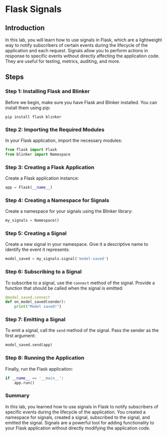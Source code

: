 # Flask Signals

## Introduction

In this lab, you will learn how to use signals in Flask, which are a lightweight way to notify subscribers of certain events during the lifecycle of the application and each request. Signals allow you to perform actions in response to specific events without directly affecting the application code. They are useful for testing, metrics, auditing, and more.

## Steps

### Step 1: Installing Flask and Blinker

Before we begin, make sure you have Flask and Blinker installed. You can install them using pip:

```
pip install flask blinker
```

### Step 2: Importing the Required Modules

In your Flask application, import the necessary modules:

```python
from flask import Flask
from blinker import Namespace
```

### Step 3: Creating a Flask Application

Create a Flask application instance:

```python
app = Flask(__name__)
```

### Step 4: Creating a Namespace for Signals

Create a namespace for your signals using the Blinker library:

```python
my_signals = Namespace()
```

### Step 5: Creating a Signal

Create a new signal in your namespace. Give it a descriptive name to identify the event it represents:

```python
model_saved = my_signals.signal('model-saved')
```

### Step 6: Subscribing to a Signal

To subscribe to a signal, use the `connect` method of the signal. Provide a function that should be called when the signal is emitted:

```python
@model_saved.connect
def on_model_saved(sender):
    print("Model saved!")
```

### Step 7: Emitting a Signal

To emit a signal, call the `send` method of the signal. Pass the sender as the first argument:

```python
model_saved.send(app)
```

### Step 8: Running the Application

Finally, run the Flask application:

```python
if __name__ == '__main__':
    app.run()
```

### Summary

In this lab, you learned how to use signals in Flask to notify subscribers of specific events during the lifecycle of the application. You created a namespace for signals, created a signal, subscribed to the signal, and emitted the signal. Signals are a powerful tool for adding functionality to your Flask application without directly modifying the application code.
